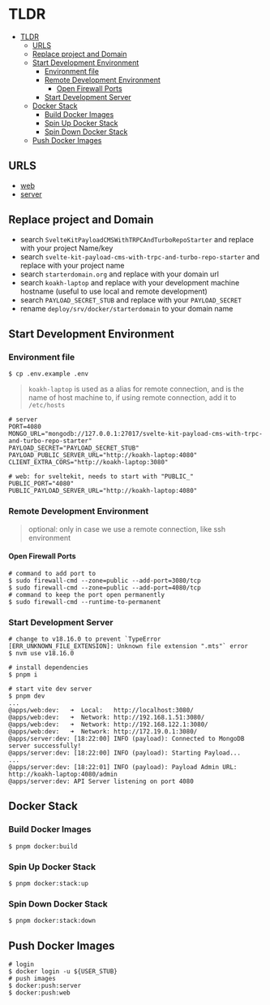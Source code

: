 # TLDR

- [TLDR](#tldr)
  - [URLS](#urls)
  - [Replace project and Domain](#replace-project-and-domain)
  - [Start Development Environment](#start-development-environment)
    - [Environment file](#environment-file)
    - [Remote Development Environment](#remote-development-environment)
      - [Open Firewall Ports](#open-firewall-ports)
    - [Start Development Server](#start-development-server)
  - [Docker Stack](#docker-stack)
    - [Build Docker Images](#build-docker-images)
    - [Spin Up Docker Stack](#spin-up-docker-stack)
    - [Spin Down Docker Stack](#spin-down-docker-stack)
  - [Push Docker Images](#push-docker-images)

## URLS

- [web](http://koakh-laptop:3080)
- [server](http://koakh-laptop:4080)

## Replace project and Domain

- search `SvelteKitPayloadCMSWithTRPCAndTurboRepoStarter` and replace with your project Name/key
- search `svelte-kit-payload-cms-with-trpc-and-turbo-repo-starter` and replace with your project name
- search `starterdomain.org` and replace with your domain url
- search `koakh-laptop` and replace with your development machine hostname (useful to use local and remote development)
- search `PAYLOAD_SECRET_STUB` and replace with your `PAYLOAD_SECRET`
- rename `deploy/srv/docker/starterdomain` to your domain name

## Start Development Environment

### Environment file

```shell
$ cp .env.example .env
```

> `koakh-laptop` is used as a alias for remote connection, and is the name of host machine to, if using remote connection, add it to `/etc/hosts`

```shell
# server
PORT=4080
MONGO_URL="mongodb://127.0.0.1:27017/svelte-kit-payload-cms-with-trpc-and-turbo-repo-starter"
PAYLOAD_SECRET="PAYLOAD_SECRET_STUB"
PAYLOAD_PUBLIC_SERVER_URL="http://koakh-laptop:4080"
CLIENT_EXTRA_CORS="http://koakh-laptop:3080"

# web: for sveltekit, needs to start with "PUBLIC_"
PUBLIC_PORT="4080"
PUBLIC_PAYLOAD_SERVER_URL="http://koakh-laptop:4080"
```

### Remote Development Environment

> optional: only in case we use a remote connection, like ssh environment

#### Open Firewall Ports

```shell
# command to add port to
$ sudo firewall-cmd --zone=public --add-port=3080/tcp
$ sudo firewall-cmd --zone=public --add-port=4080/tcp
# command to keep the port open permanently
$ sudo firewall-cmd --runtime-to-permanent
```

### Start Development Server

```shell
# change to v18.16.0 to prevent `TypeError [ERR_UNKNOWN_FILE_EXTENSION]: Unknown file extension ".mts"` error
$ nvm use v18.16.0

# install dependencies
$ pnpm i

# start vite dev server
$ pnpm dev
...
@apps/web:dev:   ➜  Local:   http://localhost:3080/
@apps/web:dev:   ➜  Network: http://192.168.1.51:3080/
@apps/web:dev:   ➜  Network: http://192.168.122.1:3080/
@apps/web:dev:   ➜  Network: http://172.19.0.1:3080/
@apps/server:dev: [18:22:00] INFO (payload): Connected to MongoDB server successfully!
@apps/server:dev: [18:22:00] INFO (payload): Starting Payload...
...
@apps/server:dev: [18:22:01] INFO (payload): Payload Admin URL: http://koakh-laptop:4080/admin
@apps/server:dev: API Server listening on port 4080
```

## Docker Stack

### Build Docker Images

```shell
$ pnpm docker:build
```

### Spin Up Docker Stack

```shell
$ pnpm docker:stack:up
```

### Spin Down Docker Stack

```shell
$ pnpm docker:stack:down
```

## Push Docker Images

```shell
# login
$ docker login -u ${USER_STUB}
# push images
$ docker:push:server
$ docker:push:web
```
